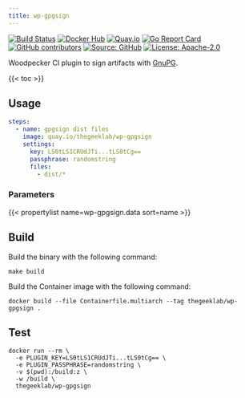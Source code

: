 ```yaml
---
title: wp-gpgsign
---
```


[![Build Status](https://ci.thegeeklab.de/api/badges/thegeeklab/wp-gpgsign/status.svg)](https://ci.thegeeklab.de/repos/thegeeklab/wp-gpgsign)
[![Docker Hub](https://img.shields.io/badge/dockerhub-latest-blue.svg?logo=docker&logoColor=white)](https://hub.docker.com/r/thegeeklab/wp-gpgsign)
[![Quay.io](https://img.shields.io/badge/quay-latest-blue.svg?logo=docker&logoColor=white)](https://quay.io/repository/thegeeklab/wp-gpgsign)
[![Go Report Card](https://goreportcard.com/badge/github.com/thegeeklab/wp-gpgsign)](https://goreportcard.com/report/github.com/thegeeklab/wp-gpgsign)
[![GitHub contributors](https://img.shields.io/github/contributors/thegeeklab/wp-gpgsign)](https://github.com/thegeeklab/wp-gpgsign/graphs/contributors)
[![Source: GitHub](https://img.shields.io/badge/source-github-blue.svg?logo=github&logoColor=white)](https://github.com/thegeeklab/wp-gpgsign)
[![License: Apache-2.0](https://img.shields.io/github/license/thegeeklab/wp-gpgsign)](https://github.com/thegeeklab/wp-gpgsign/blob/main/LICENSE)

Woodpecker CI plugin to sign artifacts with [GnuPG](https://gnupg.org/).

<!-- prettier-ignore-start -->
<!-- spellchecker-disable -->
{{< toc >}}
<!-- spellchecker-enable -->
<!-- prettier-ignore-end -->

## Usage

```YAML
steps:
  - name: gpgsign dist files
    image: quay.io/thegeeklab/wp-gpgsign
    settings:
      key: LS0tLS1CRUdJTi...tLS0tCg==
      passphrase: randomstring
      files:
        - dist/*
```

### Parameters

<!-- prettier-ignore-start -->
<!-- spellchecker-disable -->
{{< propertylist name=wp-gpgsign.data sort=name >}}
<!-- spellchecker-enable -->
<!-- prettier-ignore-end -->

## Build

Build the binary with the following command:

```Shell
make build
```

Build the Container image with the following command:

```Shell
docker build --file Containerfile.multiarch --tag thegeeklab/wp-gpgsign .
```

## Test

```Shell
docker run --rm \
  -e PLUGIN_KEY=LS0tLS1CRUdJTi...tLS0tCg== \
  -e PLUGIN_PASSPHRASE=randomstring \
  -v $(pwd):/build:z \
  -w /build \
  thegeeklab/wp-gpgsign
```
